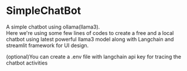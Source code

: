 # SimpleChatBot
A simple chatbot using ollama(llama3).  
Here we're using some few lines of codes to create a free and a local chatbot using latest powerful llama3 model along with Langchain and streamlit framework for UI design.  
  
(optional)You can create a .env file with langchain api key for tracing the chatbot activities


